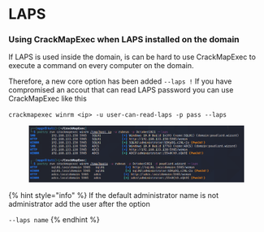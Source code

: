 # LAPS



### Using CrackMapExec when LAPS installed on the domain

If LAPS is used inside the domain, is can be hard to use CrackMapExec to execute a command on every computer on the domain.

Therefore, a new core option has been added `--laps !` If you have compromised an accout that can read LAPS password you can use CrackMapExec like this

`crackmapexec winrm <ip> -u user-can-read-laps -p pass --laps`

<figure><img src="../../../../../.gitbook/assets/image (4) (1).png" alt=""><figcaption></figcaption></figure>

{% hint style="info" %}
If the default administrator name is not administrator add the user after the option

`--laps name`
{% endhint %}
